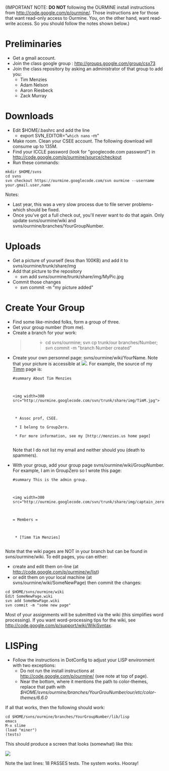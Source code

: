 (IMPORTANT NOTE: **DO NOT** following the OURMINE install instructions from http://code.google.com/p/ourmine/. Those instructions are for those that want read-only access to Ourmine. You, on the other hand, want read-write access. So you should follow the notes shown below.)

# Preliminaries #
  * Get a gmail account.
  * Join the class google group : http://groups.google.com/group/csx73
  * Join the class repository by asking an administrator of that group to add you:
    * Tim Menzies
    * Adam Nelson
    * Aaron Riesbeck
    * Zack Murray

# Downloads #
  * Edit $HOME/.bashrc and add the line
    * export SVN\_EDITOR="`which nano` -m"
  * Make room. Clean your CSEE account. The following download will consume up to 135M.
  * Find your ICCLE password (look for "googlecode.com password") in http://code.google.com/p/ourmine/source/checkout
  * Run these commands:

```
mkdir $HOME/svns
cd svns
svn checkout https://ourmine.googlecode.com/svn ourmine --username your.gmail.user,name
```

Notes:

  * Last year, this was a very slow process due to file server problems- which should be fixed.
  * Once you've got a full check out, you'll never want to do that again. Only update svns/ourmine/wiki and svns/ourmine/branches/YourGroupNumber.

# Uploads #

  * Get a picture of yourself (less than 100KB) and add it to svns/ourmine/trunk/share/img
  * Add that picture to the repository
    * svn add svns/ourmine/trunk/share/img/MyPic.jpg
  * Commit those changes
    * svn commit -m "my picture added"

# Create Your Group #
<ul>
<li> Find some like-minded folks, form a group of three.<br>
</li><li> Get your group number (from me).<br>
</li><li> Create a branch for your work:<br>
<blockquote><ul>
<blockquote><li>cd svns/ourmine; svn cp trunk/our branches/Number; svn commit -m "branch Number created"</li>
</blockquote></ul>
</li><li> Create your own personnel page:  svns/ourmine/wiki/YourName. Note that your picture is accessible at <img src='http://ourmine.googlecode.com/svn/trunk/share/img/MyPic.jpg' />. For example, the source of my <a href='Timm.md'>Timm</a> page is:<br>
<pre><code>#summary About Tim Menzies<br>
<br>
&lt;img width=300 src="http://ourmine.googlecode.com/svn/trunk/share/img/TimM.jpg"&gt;<br>
<br>
 * Assoc prof, CSEE.<br>
 * I belong to GroupZero.<br>
 * For more information, see my [http://menzies.us home page]<br>
</code></pre>
<p>Note that I do not list my email and neither should you (death to spammers). </p>
</li><li>
With your group, add your group  page svns/ourmine/wiki/GroupNumber. For example, I am in GroupZero so I wrote this page:<br>
<pre><code>#summary This is the admin group.<br>
<br>
&lt;img width=300 src="http://ourmine.googlecode.com/svn/trunk/share/img/captain_zero.jpg"&gt;<br>
<br>
= Members =<br>
<br>
 * [Timm Tim Menzies]<br>
</code></pre>
</li>
</ul>
Note that the wiki pages are NOT in your branch but can be found in svns/ourmine/wiki. To edit pages, you can either:</blockquote>

  * create and edit them on-line (at http://code.google.com/p/ourmine/w/list)
  * or edit them on your local machine (at svns/ourmine/wiki/SomeNewPage) then commit the changes:
```
cd $HOME/svns/ourmine/wiki
Edit SomeNewPage.wiki
svn add SomeNewPage.wiki
svn commit -m "some new page"
```
Most of your assignments will be submitted via the wiki (this simplifies word processing).
If you want word-processing tips for the wiki, see
http://code.google.com/p/support/wiki/WikiSyntax.

# LISPing #

  * Follow the instructions in DotConfig to adjust your LISP environment with two exceptions:
    * Do not run the install instructions at http://code.google.com/p/ourmine/ (see note at top of page).
    * Near the bottom, where it mentions the path to color-themes, replace that path with _$HOME/svns/ourmine/branches/YourGrouNumber/our/etc/color-themes/6.6.0_

If all that works, then the following should work:

```
cd $HOME/svns/ourmine/branches/YourGroupNumber/lib/lisp
emacs
M-x slime
(load "miner")
(tests)
```
This should produce a screen that looks (somewhat) like this:

<img src='http://ourmine.googlecode.com/svn/trunk/share/img/lispworking.png'>

Note the last lines: 18 PASSES tests. The system works. Hooray!